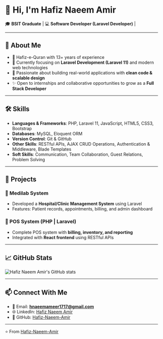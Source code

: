 # 👋 Hi, I'm Hafiz Naeem Amir  

🎓 **BSIT Graduate** | 💻 **Software Developer (Laravel Developer)** |

---

## 🌟 About Me  
- 📖 Hafiz-e-Quran with 13+ years of experience  
- 🎯 Currently focusing on **Laravel Development (Laravel 11)** and modern web technologies  
- 🚀 Passionate about building real-world applications with **clean code & scalable design**  
- ✨ Open to internships and collaborative opportunities to grow as a **Full Stack Developer**  

---

## 🛠️ Skills  
- **Languages & Frameworks**: PHP, Laravel 11, JavaScript, HTML5, CSS3, Bootstrap  
- **Databases**: MySQL, Eloquent ORM  
- **Version Control**: Git & GitHub  
- **Other Skills**: RESTful APIs, AJAX CRUD Operations, Authentication & Middleware, Blade Templates  
- **Soft Skills**: Communication, Team Collaboration, Guest Relations, Problem Solving  

---

## 📂 Projects  
### 🔹 Medilab System  
- Developed a **Hospital/Clinic Management System** using Laravel  
- Features: Patient records, appointments, billing, and admin dashboard  

### 🔹 POS System (PHP | Laravel)  
- Complete POS system with **billing, inventory, and reporting**  
- Integrated with **React frontend** using RESTful APIs  

---

## 📈 GitHub Stats  
![Hafiz Naeem Amir's GitHub stats](https://github-readme-stats.vercel.app/api?username=Hafiz-Naeem-Amir&show_icons=true&theme=tokyonight)  

---

## 📫 Connect With Me  
- 📧 Email: **hnaeemameer1717@gmail.com**  
- 🌐 LinkedIn: [Hafiz Naeem Amir](https://www.linkedin.com/in/naeem-abid)  
- 🐙 GitHub: [Hafiz-Naeem-Amir](https://github.com/Hafiz-Naeem-Amir)  

---

⭐️ From [Hafiz-Naeem-Amir](https://github.com/Hafiz-Naeem-Amir)
